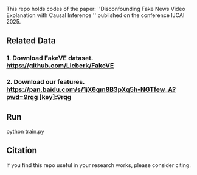 This repo holds codes of the paper: ''Disconfounding Fake News Video Explanation with Causal Inference '' published on the conference IJCAI 2025. 

## Related Data
### 1. Download FakeVE dataset. https://github.com/Lieberk/FakeVE
### 2. Download our features. https://pan.baidu.com/s/1jX6qm8B3pXq5h-NGTfew_A?pwd=9rqg [key]:9rqg

## Run
python train.py

## Citation
If you find this repo useful in your research works, please consider citing.
